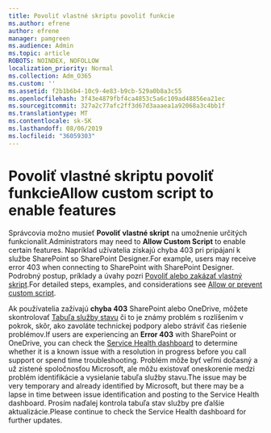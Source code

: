 ```yaml
---
title: Povoliť vlastné skriptu povoliť funkcie
ms.author: efrene
author: efrene
manager: pamgreen
ms.audience: Admin
ms.topic: article
ROBOTS: NOINDEX, NOFOLLOW
localization_priority: Normal
ms.collection: Adm_O365
ms.custom: ''
ms.assetid: f2b1b6b4-10c9-4e83-b9cb-529a0b8a3c55
ms.openlocfilehash: 3f43e4879fbf4ca4853c5a6c109ad48856ea21ec
ms.sourcegitcommit: 327a2c77afc2ff3d67d3aaaea1a92068a3c4bb1f
ms.translationtype: MT
ms.contentlocale: sk-SK
ms.lasthandoff: 08/06/2019
ms.locfileid: "36059303"
---
```

# <a name="allow-custom-script-to-enable-features"></a><span data-ttu-id="22663-102">Povoliť vlastné skriptu povoliť funkcie</span><span class="sxs-lookup"><span data-stu-id="22663-102">Allow custom script to enable features</span></span>

<span data-ttu-id="22663-103">Správcovia možno musieť **Povoliť vlastné skript** na umožnenie určitých funkcionalít.</span><span class="sxs-lookup"><span data-stu-id="22663-103">Administrators may need to **Allow Custom Script** to enable certain features.</span></span> <span data-ttu-id="22663-104">Napríklad užívatelia získajú chyba 403 pri pripájaní k službe SharePoint so SharePoint Designer.</span><span class="sxs-lookup"><span data-stu-id="22663-104">For example, users may receive error 403 when connecting to SharePoint with SharePoint Designer.</span></span> <span data-ttu-id="22663-105">Podrobný postup, príklady a úvahy pozri [Povoliť alebo zakázať vlastný skript](https://docs.microsoft.com/sharepoint/allow-or-prevent-custom-script).</span><span class="sxs-lookup"><span data-stu-id="22663-105">For detailed steps, examples, and considerations see [Allow or prevent custom script](https://docs.microsoft.com/sharepoint/allow-or-prevent-custom-script).</span></span>

<span data-ttu-id="22663-106">Ak používatelia zažívajú **chyba 403** SharePoint alebo OneDrive, môžete skontrolovať [Tabuľa služby stavu](https://admin.microsoft.com/AdminPortal/Home#/servicehealth) či to je známy problém s rozlíšením v pokrok, skôr, ako zavoláte technickej podpory alebo stráviť čas riešenie problémov.</span><span class="sxs-lookup"><span data-stu-id="22663-106">If users are experiencing an **Error 403** with SharePoint or OneDrive, you can check the [Service Health dashboard](https://admin.microsoft.com/AdminPortal/Home#/servicehealth) to determine whether it is a known issue with a resolution in progress before you call support or spend time troubleshooting.</span></span> <span data-ttu-id="22663-107">Problém môže byť veľmi dočasný a už zistené spoločnosťou Microsoft, ale môžu existovať oneskorenie medzi problém identifikácie a vysielanie tabuľa služby stavu.</span><span class="sxs-lookup"><span data-stu-id="22663-107">The issue may be very temporary and already identified by Microsoft, but there may be a lapse in time between issue identification and posting to the Service Health dashboard.</span></span> <span data-ttu-id="22663-108">Prosím naďalej kontrola tabuľa stav služby pre ďalšie aktualizácie.</span><span class="sxs-lookup"><span data-stu-id="22663-108">Please continue to check the Service Health dashboard for further updates.</span></span>

